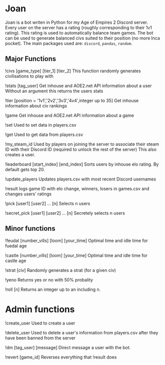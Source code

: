 # Joan

Joan is a bot writen in Python for my Age of Empires 2 Discord server. Every user on the server has a rating (roughly corresponding to their 1v1 rating). This rating is used to automatically balance team games. The bot can be used to generate balanced civs suited to their position (no more Inca pocket). The main packages used are: `discord`, `pandas`, `random`.

## Major Functions

!civs [game_type] [tier_1] [tier_2]
This function randomly generates civilisations to play with

!stats [tag_user]
Get inhouse and AOE2.net API information about a user
Without an argument this returns the users stats

!tier [position = '1v1','2v2','3v3','4v4',integer up to 35]
Get inhouse information about civ rankings

!game
Get inhouse and AOE2.net API information about a game

!set
Used to set data in players.csv

!get
Used to get data from players.csv

!my_steam_id
Used by players on joining the server to associate their steam ID with their Discord ID (required to unlock the rest of the server)
This also creates a user.

!leaderboard [start_index] [end_index]
Sorts users by inhouse elo rating.
By default gets top 20.

!update_players
Updates players.csv with most recent Discord usernames

!result
logs game ID with elo change, winners, losers in games.csv and changes users' ratings

!pick [user1] [user2] ... [n]
Selects n users

!secret_pick [user1] [user2] ... [n]
Secretely selects n users

## Minor functions

!feudal [number_vills] [loom] [your_time]
Optimal time and idle time for fuedal age

!castle [number_vills] [loom] [your_time]
Optimal time and idle time for castle age

!strat [civ]
Randomly generates a strat (for a given civ)

!yeno
Returns yes or no with 50% probality

!roll [n]
Returns an integer up to an including n. 

# Admin functions
!create_user
Used to create a user

!delete_user
Used to delete a user's information from players.csv after they have been banned from the server

!dm [tag_user] [message]
Direct message a user with the bot.

!revert [game_id]
Reverses everything that !result does

